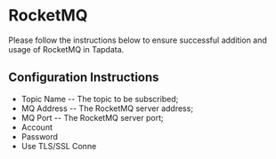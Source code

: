 # RocketMQ

Please follow the instructions below to ensure successful addition and usage of RocketMQ in Tapdata.

## **Configuration Instructions**

- Topic Name -- The topic to be subscribed;
- MQ Address -- The RocketMQ server address;
- MQ Port -- The RocketMQ server port;
- Account
- Password
- Use TLS/SSL Conne